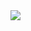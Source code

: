 <img src="https://raw.githubusercontent.com/Sanket01Hiremath/harsh-smell-899/main/sandbox-logo-color-copy-1.webp"/>

